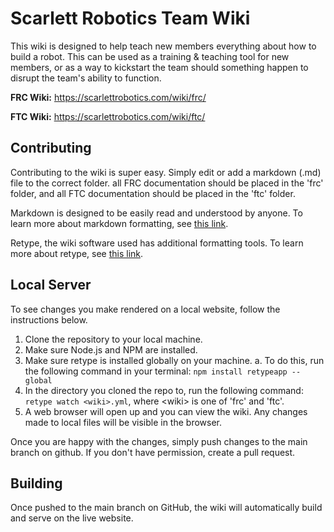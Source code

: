 # Scarlett Robotics Team Wiki
This wiki is designed to help teach new members everything about how to build a robot. This can be used as a training & teaching tool for new members, or as a way to kickstart the team should something happen to disrupt the team's ability to function.

**FRC Wiki:**
https://scarlettrobotics.com/wiki/frc/

**FTC Wiki:**
https://scarlettrobotics.com/wiki/ftc/

## Contributing
Contributing to the wiki is super easy. Simply edit or add a markdown (.md) file to the correct folder. all FRC documentation should be placed in the 'frc' folder, and all FTC documentation should be placed in the 'ftc' folder.

Markdown is designed to be easily read and understood by anyone. To learn more about markdown formatting, see [this link](https://www.markdownguide.org/).

Retype, the wiki software used has additional formatting tools. To learn more about retype, see [this link](https://retype.com/components/).

## Local Server
To see changes you make rendered on a local website, follow the instructions below.

1. Clone the repository to your local machine.
2. Make sure Node.js and NPM are installed.
3. Make sure retype is installed globally on your machine.
    a. To do this, run the following command in your terminal: `npm install retypeapp --global`
4. In the directory you cloned the repo to, run the following command: `retype watch <wiki>.yml`, where &lt;wiki&gt; is one of 'frc' and 'ftc'.
5. A web browser will open up and you can view the wiki. Any changes made to local files will be visible in the browser.

Once you are happy with the changes, simply push changes to the main branch on github. If you don't have permission, create a pull request.

## Building
Once pushed to the main branch on GitHub, the wiki will automatically build and serve on the live website.
